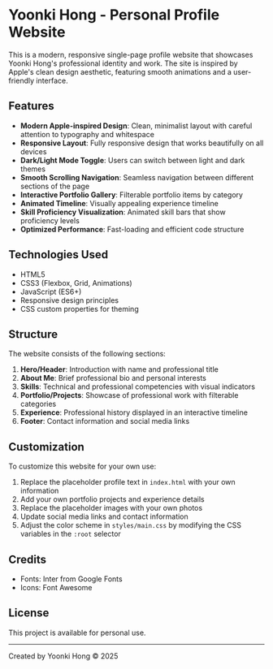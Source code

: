 # Yoonki Hong - Personal Profile Website

This is a modern, responsive single-page profile website that showcases Yoonki Hong's professional identity and work. The site is inspired by Apple's clean design aesthetic, featuring smooth animations and a user-friendly interface.

## Features

- **Modern Apple-inspired Design**: Clean, minimalist layout with careful attention to typography and whitespace
- **Responsive Layout**: Fully responsive design that works beautifully on all devices
- **Dark/Light Mode Toggle**: Users can switch between light and dark themes
- **Smooth Scrolling Navigation**: Seamless navigation between different sections of the page
- **Interactive Portfolio Gallery**: Filterable portfolio items by category
- **Animated Timeline**: Visually appealing experience timeline
- **Skill Proficiency Visualization**: Animated skill bars that show proficiency levels
- **Optimized Performance**: Fast-loading and efficient code structure

## Technologies Used

- HTML5
- CSS3 (Flexbox, Grid, Animations)
- JavaScript (ES6+)
- Responsive design principles
- CSS custom properties for theming

## Structure

The website consists of the following sections:

1. **Hero/Header**: Introduction with name and professional title
2. **About Me**: Brief professional bio and personal interests
3. **Skills**: Technical and professional competencies with visual indicators
4. **Portfolio/Projects**: Showcase of professional work with filterable categories
5. **Experience**: Professional history displayed in an interactive timeline
6. **Footer**: Contact information and social media links

## Customization

To customize this website for your own use:

1. Replace the placeholder profile text in `index.html` with your own information
2. Add your own portfolio projects and experience details
3. Replace the placeholder images with your own photos
4. Update social media links and contact information
5. Adjust the color scheme in `styles/main.css` by modifying the CSS variables in the `:root` selector

## Credits

- Fonts: Inter from Google Fonts
- Icons: Font Awesome

## License

This project is available for personal use.

---

Created by Yoonki Hong © 2025
